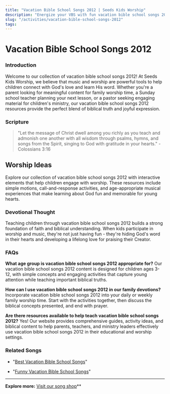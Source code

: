 ```yaml
---
title: "Vacation Bible School Songs 2012 | Seeds Kids Worship"
description: "Energize your VBS with fun vacation bible school songs 2012. Engaging worship music and activities for summer children's ministry."
slug: "/activities/vacation-bible-school-songs-2012"
tags:
---
```


# Vacation Bible School Songs 2012

### Introduction

Welcome to our collection of vacation bible school songs 2012! At Seeds Kids Worship, we believe that music and worship are powerful tools to help children connect with God's love and learn His word. Whether you're a parent looking for meaningful content for family worship time, a Sunday school teacher planning your next lesson, or a pastor seeking engaging material for children's ministry, our vacation bible school songs 2012 resources provide the perfect blend of biblical truth and joyful expression.

### Scripture

> "Let the message of Christ dwell among you richly as you teach and admonish one another with all wisdom through psalms, hymns, and songs from the Spirit, singing to God with gratitude in your hearts." - Colossians 3:16

## Worship Ideas

Explore our collection of vacation bible school songs 2012 with interactive elements that help children engage with worship. These resources include simple motions, call-and-response activities, and age-appropriate musical experiences that make learning about God fun and memorable for young hearts.

### Devotional Thought

Teaching children through vacation bible school songs 2012 builds a strong foundation of faith and biblical understanding. When kids participate in worship and music, they're not just having fun - they're hiding God's word in their hearts and developing a lifelong love for praising their Creator.

### FAQs

**What age group is vacation bible school songs 2012 appropriate for?**
Our vacation bible school songs 2012 content is designed for children ages 3-12, with simple concepts and engaging activities that capture young attention while teaching important biblical truths.

**How can I use vacation bible school songs 2012 in our family devotions?**
Incorporate vacation bible school songs 2012 into your daily or weekly family worship time. Start with the activities together, then discuss the biblical concepts presented, and end with prayer.

**Are there resources available to help teach vacation bible school songs 2012?**
Yes! Our website provides comprehensive guides, activity ideas, and biblical content to help parents, teachers, and ministry leaders effectively use vacation bible school songs 2012 in their educational and worship settings.

### Related Songs

- "[Best Vacation Bible School Songs](/activities/best-vacation-bible-school-songs/)"

- "[Funny Vacation Bible School Songs](/activities/funny-vacation-bible-school-songs/)"

---

**Explore more:** [Visit our song shop](https://seedskidsworship.com/shop)**

<!-- Schema Markup -->
<script type="application/ld+json">
{
  "@context": "https://schema.org",
  "@type": "MusicRecording",
  "name": "Vacation Bible School Songs 2012",
  "byArtist": {
    "@type": "MusicGroup",
    "name": "Seeds Kids Worship"
  },
  "isFamilyFriendly": true,
  "url": "https://seedskidsworship.com/activities/vacation-bible-school-songs-2012/"
}
</script>